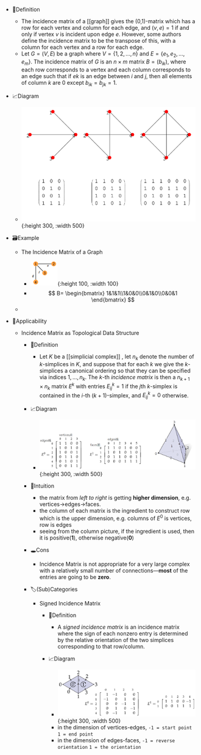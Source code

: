 - 📝Definition
    - The incidence matrix of a [[graph]] gives the (0,1)-matrix which has a row for each vertex and column for each edge, and $(v,e)=1$ if and only if vertex $v$ is incident upon edge $e$. However, some authors define the incidence matrix to be the transpose of this, with a column for each vertex and a row for each edge.
    - Let $G = (V, E)$ be a graph where $V = \{1, 2, . . . , n\}$ and $E = \{e_1, e_2, . . . , e_m\}$. The incidence matrix of $G$ is an $n\times m$ matrix $B = (b_{ik} )$, where each row corresponds to a vertex and each column corresponds to an edge such that if $ek$ is an edge between $i$ and $j$, then all elements of column $k$ are $0$ except $b_{ik} = b_{jk} = 1$.
    
- 📈Diagram
    - ![name](../assets/IncidenceMatrix_999.svg){:height 300, :width 500}
    
- 🗃Example
    - The Incidence Matrix of a Graph
        - ![name](../assets/incidence_matrix_example.png){:height 100, :width 100}
        - $$
          B=
          \begin{bmatrix}
          1&1&1\\1&0&0\\0&1&0\\0&0&1
          \end{bmatrix}
          $$
        
  -
  
- 🧀Applicability
    - Incidence Matrix as Topological Data Structure
        - 📝Definition
            - Let $K$ be a [[simplicial complex]] , let $n_k$ denote the number of $k$-simplices in $K$, and suppose that for each $k$ we give the $k$-simplices a canonical ordering so that they can be specified via indices $1,...,n_k$. The $k$-th *incidence matrix* is then a $n_{k+1}\times n_k$ matrix $E^k$ with entries $E^{k}_{ij}=1$ if the $j$th $k$-simplex is contained in the $i$-th $(k+1)$-simplex, and $E^k_{ij}=0$ otherwise.
            
        - 📈Diagram
            - ![name](../assets/incidence_matrix_simplicial_complex.png){:height 300, :width 500}
            
        - 🧠Intuition
            - the matrix from *left to right* is getting **higher dimension**, e.g. vertices->edges->faces.
            - the column of each matrix is the ingredient to construct row which is the upper dimension, e.g. columns of $E^0$ is vertices, row is edges
            - seeing from the column picture, if the ingredient is used, then it is positive(**1**), otherwise negative(**0**)
            
        - 🕳Cons
            - Incidence Matrix is not appropriate for a very large complex with a relatively small number of connections—**most** of the entries are going to be **zero**.
            
        - 🏷(Sub)Categories
            - Signed Incidence Matrix
                - 📝Definition
                    - A *signed incidence matrix* is an incidence matrix where the sign of each nonzero entry is determined by the relative orientation of the two simplices corresponding to that row/column.
                    
                - 📈Diagram
                    - ![name](../assets/signed_incidence_matrix_simplicial_complex.png){:height 300, :width 500}
                    - in the dimension of vertices-edges, `-1 = start point` 	`1 = end point`
                    - in the dimension of edges-faces, `-1 = reverse orientation`   `1 = the orientation`
                    
